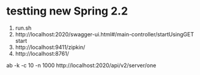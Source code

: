 # testting new Spring 2.2

1.  run.sh
2. http://localhost:2020/swagger-ui.html#/main-controller/startUsingGET start
3. http://localhost:9411/zipkin/
4. http://localhost:8761/


ab -k -c 10 -n 1000  http://localhost:2020/api/v2/server/one
